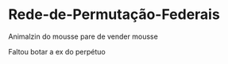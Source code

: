 # Rede-de-Permutação-Federais
Animalzin do mousse pare de vender mousse

Faltou botar a ex do perpétuo 
